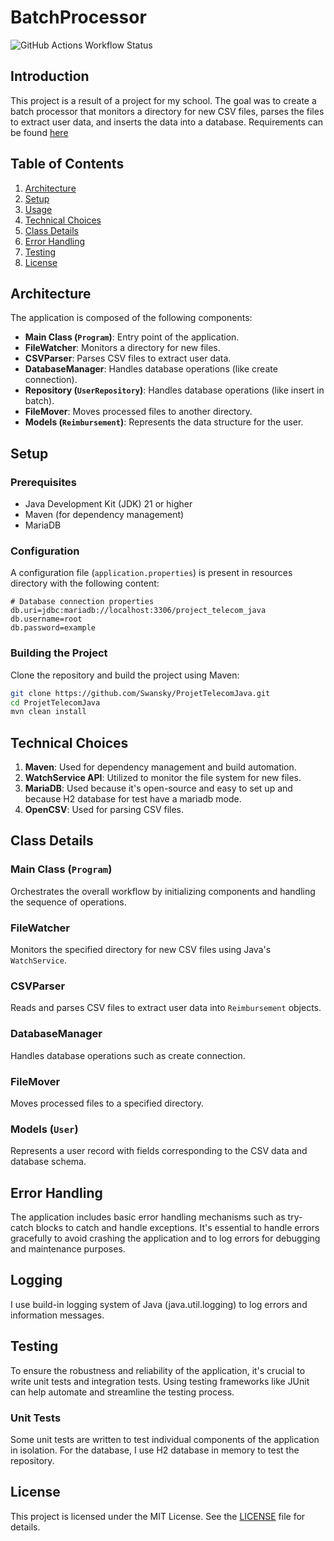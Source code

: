 # BatchProcessor

![GitHub Actions Workflow Status](https://img.shields.io/github/actions/workflow/status/Swansky/ProjetTelecomJava/maven.yml?branch=main)

## Introduction

This project is a result of a project for my school. The goal was to create a batch processor that monitors a directory for new CSV files, parses the files to extract user data, and inserts the data into a database.
Requirements can be found [here](PROJET.md)

## Table of Contents
1. [Architecture](#architecture)
2. [Setup](#setup)
3. [Usage](#usage)
4. [Technical Choices](#technical-choices)
5. [Class Details](#class-details)
6. [Error Handling](#error-handling)
7. [Testing](#testing)
8. [License](#license)


## Architecture

The application is composed of the following components:

- **Main Class (`Program`)**: Entry point of the application.
- **FileWatcher**: Monitors a directory for new files.
- **CSVParser**: Parses CSV files to extract user data.
- **DatabaseManager**: Handles database operations (like create connection).
- **Repository (`UserRepository`)**: Handles database operations (like insert in batch).
- **FileMover**: Moves processed files to another directory.
- **Models (`Reimbursement`)**: Represents the data structure for the user.

## Setup

### Prerequisites

- Java Development Kit (JDK) 21 or higher
- Maven (for dependency management)
- MariaDB

### Configuration

A configuration file (`application.properties`) is present in resources directory with the following content:

```properties
# Database connection properties
db.uri=jdbc:mariadb://localhost:3306/project_telecom_java
db.username=root
db.password=example
```

### Building the Project

Clone the repository and build the project using Maven:

```bash
git clone https://github.com/Swansky/ProjetTelecomJava.git
cd ProjetTelecomJava
mvn clean install
```

## Technical Choices

1. **Maven**: Used for dependency management and build automation.
2. **WatchService API**: Utilized to monitor the file system for new files.
3. **MariaDB**: Used because it's open-source and easy to set up and because H2 database for test have a mariadb mode.
4. **OpenCSV**: Used for parsing CSV files.
## Class Details

### Main Class (`Program`)

Orchestrates the overall workflow by initializing components and handling the sequence of operations.

### FileWatcher

Monitors the specified directory for new CSV files using Java's `WatchService`.

### CSVParser

Reads and parses CSV files to extract user data into `Reimbursement` objects.

### DatabaseManager

Handles database operations such as create connection.

### FileMover

Moves processed files to a specified directory.

### Models (`User`)

Represents a user record with fields corresponding to the CSV data and database schema.

## Error Handling

The application includes basic error handling mechanisms such as try-catch blocks to catch and handle exceptions. It's essential to handle errors gracefully to avoid crashing the application and to log errors for debugging and maintenance purposes.

## Logging

I use build-in logging system of Java (java.util.logging) to log errors and information messages.

## Testing

To ensure the robustness and reliability of the application, it's crucial to write unit tests and integration tests. Using testing frameworks like JUnit can help automate and streamline the testing process.

### Unit Tests

Some unit tests are written to test individual components of the application in isolation. For the database, I use H2 database in memory to test the repository.

## License

This project is licensed under the MIT License. See the [LICENSE](LICENSE) file for details.
